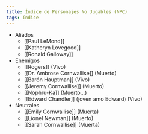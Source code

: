 ```yaml
---
title: Índice de Personajes No Jugables (NPC)
tags: índice
---
```

- Aliados
	- [[Paul LeMond]]
	- [[Katheryn Lovegood]]
	- [[Ronald Galloway]]
- Enemigos
	- [[Rogers]] (Vivo)
	- [[Dr. Ambrose Cornwallise]] (Muerto)
	- [[Barón Hauptman]] (Vivo)
	- [[Jeremy Cornwallise]] (Muerto)
	- [[Nophru-Ka]] (Muerto...)
	- [[Edward Chandler]] (joven amo Edward) (Vivo)
- Neutrales
	- [[Emily Cornwallise]] (Muerta)
	- [[Lionel Newman]] (Muerto)
	- [[Sarah Cornwallise]] (Muerta)